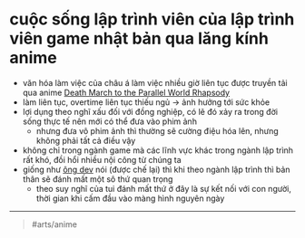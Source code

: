 # cuộc sống lập trình viên của lập trình viên game nhật bản qua lăng kính anime

- văn hóa làm việc của châu á làm việc nhiều giờ liên tục được truyền tải qua anime [Death March to the Parallel World Rhapsody](Death%20March%20to%20the%20Parallel%20World%20Rhapsody.md)
- làm liên tục, overtime liên tục thiếu ngủ -> ảnh hưởng tới sức khỏe
- lợi dụng theo nghĩ xấu đối với đồng nghiệp, có lẽ đó xảy ra trong đời sống thực tế nên mới có thể đưa vào phim ảnh
  - nhưng đưa vô phim ảnh thì thường sẽ cường điệu hóa lên, nhưng không phải tất cả điều vậy
- không chỉ trong ngành game mà các lĩnh vực khác trong ngành lập trình rất khó, đồi hổi nhiều nội công từ chúng ta
- giống như [ông dev](ông%20dev.md) nói (được chế lại) thì khi theo ngành lập trình thì bản thân sẽ đánh mất một sô thứ quan trọng
  - theo suy nghĩ của tui đánh mất thứ ở đây là sự kết nối với con người, thời gian khi cấm đầu vào màng hình nguyên ngày

---

> #arts/anime
